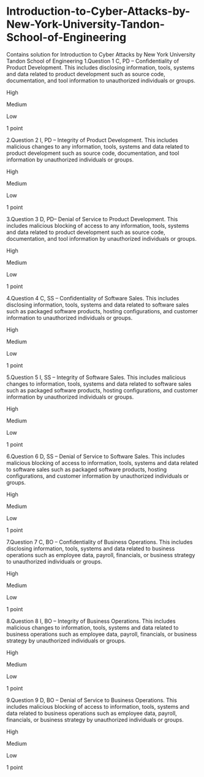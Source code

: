 # Introduction-to-Cyber-Attacks-by-New-York-University-Tandon-School-of-Engineering
Contains solution for Introduction to Cyber Attacks by New York University Tandon School of Engineering
1.Question 1
C, PD – Confidentiality of Product Development. This includes disclosing information, tools, systems and data related to product development such as source code, documentation, and tool information to unauthorized individuals or groups.


High


Medium


Low

1 point

2.Question 2
I, PD – Integrity of Product Development. This includes malicious changes to any information, tools, systems and data related to product development such as source code, documentation, and tool information by unauthorized individuals or groups.


High


Medium


Low

1 point

3.Question 3
D, PD– Denial of Service to Product Development. This includes malicious blocking of access to any information, tools, systems and data related to product development such as source code, documentation, and tool information by unauthorized individuals or groups.


High


Medium


Low

1 point

4.Question 4
C, SS – Confidentiality of Software Sales. This includes disclosing information, tools, systems and data related to software sales such as packaged software products, hosting configurations, and customer information to unauthorized individuals or groups.


High


Medium


Low

1 point

5.Question 5
I, SS – Integrity of Software Sales. This includes malicious changes to information, tools, systems and data related to software sales such as packaged software products, hosting configurations, and customer information by unauthorized individuals or groups.


High


Medium


Low

1 point

6.Question 6
D, SS – Denial of Service to Software Sales. This includes malicious blocking of access to information, tools, systems and data related to software sales such as packaged software products, hosting configurations, and customer information by unauthorized individuals or groups.


High


Medium


Low

1 point

7.Question 7
C, BO – Confidentiality of Business Operations. This includes disclosing information, tools, systems and data related to business operations such as employee data, payroll, financials, or business strategy to unauthorized individuals or groups.


High


Medium


Low

1 point

8.Question 8
I, BO – Integrity of Business Operations. This includes malicious changes to information, tools, systems and data related to business operations such as employee data, payroll, financials, or business strategy by unauthorized individuals or groups.


High


Medium


Low

1 point

9.Question 9
D, BO – Denial of Service to Business Operations. This includes malicious blocking of access to information, tools, systems and data related to business operations such as employee data, payroll, financials, or business strategy by unauthorized individuals or groups.


High


Medium


Low

1 point
